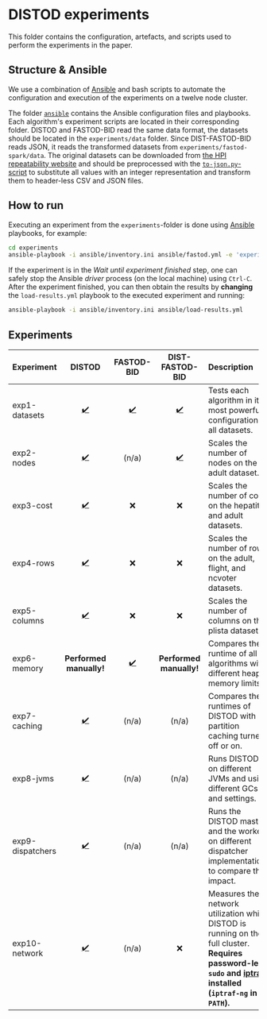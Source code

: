 # DISTOD experiments

This folder contains the configuration, artefacts, and scripts used to perform the experiments in the paper.

## Structure & Ansible

We use a combination of [Ansible](https://www.ansible.com/) and bash scripts to automate the configuration and execution of the experiments on a twelve node cluster.

The folder [`ansible`](./ansible) contains the Ansible configuration files and playbooks.
Each algorithm's experiment scripts are located in their corresponding folder.
DISTOD and FASTOD-BID read the same data format, the datasets should be located in the `experiments/data` folder.
Since DIST-FASTOD-BID reads JSON, it reads the transformed datasets from `experiments/fastod-spark/data`.
The original datasets can be downloaded from [the HPI repeatability website](https://hpi.de/naumann/projects/repeatability/data-profiling/fds.html)
and should be preprocessed with the [`to-json.py`-script](../scripts/to-json.py) to substitute all values with an integer representation and transform them to header-less CSV and JSON files.

## How to run

Executing an experiment from the `experiments`-folder is done using [Ansible](https://www.ansible.com/) playbooks, for example:

```sh
cd experiments
ansible-playbook -i ansible/inventory.ini ansible/fastod.yml -e 'experiment=exp1-datasets'
```

If the experiment is in the _Wait until experiment finished_ step, one can safely stop the Ansible _driver_ process (on the local machine) using `Ctrl-C`.
After the experiment finished, you can then obtain the results by **changing** the `load-results.yml` playbook to the executed experiment and running:

```sh
ansible-playbook -i ansible/inventory.ini ansible/load-results.yml
```

## Experiments

| Experiment | DISTOD | FASTOD-BID | DIST-FASTOD-BID | Description |
| :--- | :---: | :---: | :---: | :--- |
| exp1-datasets | [:heavy_check_mark:](./distod/exp1-datasets.sh) | [:heavy_check_mark:](./fastod/exp1-datasets.sh) | [:heavy_check_mark:](./fastod-spark/exp1-datasets.sh) | Tests each algorithm in its most powerfull configuration on all datasets. |
| exp2-nodes | [:heavy_check_mark:](./distod/exp2-nodes.sh) | (n/a) | [:heavy_check_mark:](./fastod-spark/exp2-nodes.sh) | Scales the number of nodes on the adult dataset. |
| exp3-cost | [:heavy_check_mark:](./distod-cost/exp3-cost.sh) | :x: | :x: | Scales the number of cores on the hepatitis and adult datasets. |
| exp4-rows | [:heavy_check_mark:](./distod/exp4-rows.sh) | :x: | :x: | Scales the number of rows on the adult, flight, and ncvoter datasets. |
| exp5-columns | [:heavy_check_mark:](./distod/exp5-columns.sh) | :x: | :x: | Scales the number of columns on the plista dataset. |
| exp6-memory | **Performed manually!** | [:heavy_check_mark:](./fastod/exp6-memory.sh) | **Performed manually!** | Compares the runtime of all algorithms with different heap memory limits. |
| exp7-caching | [:heavy_check_mark:](./distod/exp7-caching.sh) | (n/a) | (n/a) | Compares the runtimes of DISTOD with partition caching turned off or on. |
| exp8-jvms | [:heavy_check_mark:](./distod/exp8-jvms.sh) | (n/a) | (n/a) | Runs DISTOD on different JVMs and using different GCs and settings. |
| exp9-dispatchers | [:heavy_check_mark:](./distod/exp9-dispatchers.sh) | (n/a) | (n/a) | Runs the DISTOD master and the workers on different dispatcher implementations to compare their impact. |
| exp10-network | [:heavy_check_mark:](./distod/exp10-network.sh) | (n/a) | :x: | Measures the network utilization while DISTOD is running on the full cluster. **Requires password-less `sudo` and [iptraf](http://iptraf.seul.org/) installed (`iptraf-ng` in `PATH`).** |
